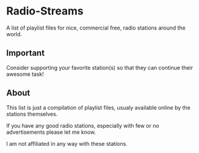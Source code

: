 # Radio-Streams
A list of playlist files for nice, commercial free, radio stations around the
world.

## Important
Consider supporting your favorite station(s) so that they can continue their
awesome task!

## About
This list is just a compilation of playlist files, usualy available
online by the stations themselves.

If you have any good radio stations, especially with few or no advertisements
please let me know.

I am not affiliated in any way with these stations.
